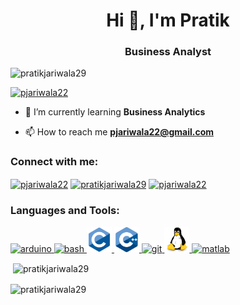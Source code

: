 <h1 align="center">Hi 👋, I'm Pratik</h1>
<h3 align="center">Business Analyst</h3>

<p align="left"> <img src="https://komarev.com/ghpvc/?username=pratikjariwala29&label=Profile%20views&color=0e75b6&style=flat" alt="pratikjariwala29" /> </p>

<p align="left"> <a href="https://twitter.com/pjariwala22" target="blank"><img src="https://img.shields.io/twitter/follow/pjariwala22?logo=twitter&style=for-the-badge" alt="pjariwala22" /></a> </p>

- 🌱 I’m currently learning **Business Analytics**

- 📫 How to reach me **pjariwala22@gmail.com**

<h3 align="left">Connect with me:</h3>
<p align="left">
<a href="https://twitter.com/pjariwala22" target="blank"><img align="center" src="https://raw.githubusercontent.com/rahuldkjain/github-profile-readme-generator/master/src/images/icons/Social/twitter.svg" alt="pjariwala22" height="30" width="40" /></a>
<a href="https://linkedin.com/in/pratikjariwala29" target="blank"><img align="center" src="https://raw.githubusercontent.com/rahuldkjain/github-profile-readme-generator/master/src/images/icons/Social/linked-in-alt.svg" alt="pratikjariwala29" height="30" width="40" /></a>
<a href="https://www.hackerrank.com/pjariwala22" target="blank"><img align="center" src="https://raw.githubusercontent.com/rahuldkjain/github-profile-readme-generator/master/src/images/icons/Social/hackerrank.svg" alt="pjariwala22" height="30" width="40" /></a>
</p>

<h3 align="left">Languages and Tools:</h3>
<p align="left"> <a href="https://www.arduino.cc/" target="_blank" rel="noreferrer"> <img src="https://cdn.worldvectorlogo.com/logos/arduino-1.svg" alt="arduino" width="40" height="40"/> </a> <a href="https://www.gnu.org/software/bash/" target="_blank" rel="noreferrer"> <img src="https://www.vectorlogo.zone/logos/gnu_bash/gnu_bash-icon.svg" alt="bash" width="40" height="40"/> </a> <a href="https://www.cprogramming.com/" target="_blank" rel="noreferrer"> <img src="https://raw.githubusercontent.com/devicons/devicon/master/icons/c/c-original.svg" alt="c" width="40" height="40"/> </a> <a href="https://www.w3schools.com/cpp/" target="_blank" rel="noreferrer"> <img src="https://raw.githubusercontent.com/devicons/devicon/master/icons/cplusplus/cplusplus-original.svg" alt="cplusplus" width="40" height="40"/> </a> <a href="https://git-scm.com/" target="_blank" rel="noreferrer"> <img src="https://www.vectorlogo.zone/logos/git-scm/git-scm-icon.svg" alt="git" width="40" height="40"/> </a> <a href="https://www.linux.org/" target="_blank" rel="noreferrer"> <img src="https://raw.githubusercontent.com/devicons/devicon/master/icons/linux/linux-original.svg" alt="linux" width="40" height="40"/> </a> <a href="https://www.mathworks.com/" target="_blank" rel="noreferrer"> <img src="https://upload.wikimedia.org/wikipedia/commons/2/21/Matlab_Logo.png" alt="matlab" width="40" height="40"/> </a> </p>

<p>&nbsp;<img align="center" src="https://github-readme-stats.vercel.app/api?username=pratikjariwala29&show_icons=true&locale=en" alt="pratikjariwala29" /></p>

<p><img align="center" src="https://github-readme-streak-stats.herokuapp.com/?user=pratikjariwala29&" alt="pratikjariwala29" /></p>
